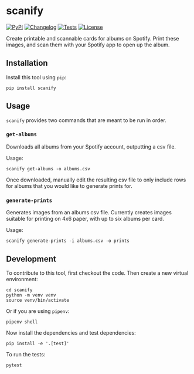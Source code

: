 # scanify

[![PyPI](https://img.shields.io/pypi/v/scanify.svg)](https://pypi.org/project/scanify/)
[![Changelog](https://img.shields.io/github/v/release/kevinschaul/scanify?include_prereleases&label=changelog)](https://github.com/kevinschaul/scanify/releases)
[![Tests](https://github.com/kevinschaul/scanify/workflows/Test/badge.svg)](https://github.com/kevinschaul/scanify/actions?query=workflow%3ATest)
[![License](https://img.shields.io/badge/license-Apache%202.0-blue.svg)](https://github.com/kevinschaul/scanify/blob/master/LICENSE)

Create printable and scannable cards for albums on Spotify. Print these images, and scan them with your Spotify app to open up the album.

## Installation

Install this tool using `pip`:

    pip install scanify

## Usage

`scanify` provides two commands that are meant to be run in order.

### `get-albums`

Downloads all albums from your Spotify account, outputting a csv file.

Usage:

    scanify get-albums -o albums.csv

Once downloaded, manually edit the resulting csv file to only include rows for albums that you would like to generate prints for.

### `generate-prints`

Generates images from an albums csv file. Currently creates images suitable for printing on 4x6 paper, with up to six albums per card.

Usage:

    scanify generate-prints -i albums.csv -o prints

## Development

To contribute to this tool, first checkout the code. Then create a new virtual environment:

    cd scanify
    python -m venv venv
    source venv/bin/activate

Or if you are using `pipenv`:

    pipenv shell

Now install the dependencies and test dependencies:

    pip install -e '.[test]'

To run the tests:

    pytest
